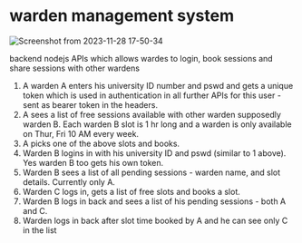 # warden management system


![Screenshot from 2023-11-28 17-50-34](https://github.com/wasifkareem/management_sys/assets/119349657/6666a8ba-2d17-448f-8776-7f5aaa45aadc)

backend nodejs APIs which allows wardes to login, book sessions and share sessions with other wardens

1. A warden A enters his university ID number and pswd and gets a unique token which is used in authentication in all further APIs for this user - sent as bearer token in the headers.
2. A sees a list of free sessions available with other warden supposedly warden B. Each warden B slot is 1 hr long and a warden is only available on Thur, Fri 10 AM every week.
3. A picks one of the above slots and books.
4. Warden B logins in with his university ID and pswd (similar to 1 above). Yes warden B too gets his own token.
5. Warden B sees a list of all pending sessions - warden name, and slot details. Currently only A.
6. Warden C logs in, gets a list of free slots and books a slot.
7. Warden B logs in back and sees a list of his pending sessions - both A and C.
8. Warden logs in back after slot time booked by A and he can see only C in the list
